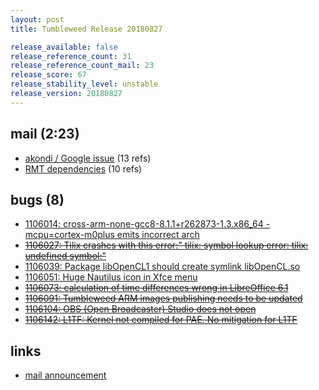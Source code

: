 ```yaml
---
layout: post
title: Tumbleweed Release 20180827

release_available: false
release_reference_count: 31
release_reference_count_mail: 23
release_score: 67
release_stability_level: unstable
release_version: 20180827
---
```


## mail (2:23)

- [akondi / Google issue](https://lists.opensuse.org/opensuse-factory/2018-08/msg00300.html) (13 refs)
- [RMT dependencies](https://lists.opensuse.org/opensuse-factory/2018-08/msg00303.html) (10 refs)

## bugs (8)

<!--more-->

- [1106014: cross-arm-none-gcc8-8.1.1+r262873-1.3.x86_64 -mcpu=cortex-m0plus emits incorrect arch](https://bugzilla.opensuse.org/show_bug.cgi?id=1106014)
- ~~[1106027: Tilix crashes with this error:" tilix: symbol lookup error: tilix: undefined symbol:"](https://bugzilla.opensuse.org/show_bug.cgi?id=1106027)~~
- [1106039: Package libOpenCL1 should create symlink libOpenCL.so](https://bugzilla.opensuse.org/show_bug.cgi?id=1106039)
- [1106051: Huge Nautilus icon in Xfce menu](https://bugzilla.opensuse.org/show_bug.cgi?id=1106051)
- ~~[1106073: calculation of time differences  wrong in LibreOffice 6.1](https://bugzilla.opensuse.org/show_bug.cgi?id=1106073)~~
- ~~[1106091: Tumbleweed ARM images publishing needs to be updated](https://bugzilla.opensuse.org/show_bug.cgi?id=1106091)~~
- ~~[1106104: OBS (Open Broadcaster) Studio does not open](https://bugzilla.opensuse.org/show_bug.cgi?id=1106104)~~
- ~~[1106142: L1TF: Kernel not compiled for PAE. No mitigation for L1TF](https://bugzilla.opensuse.org/show_bug.cgi?id=1106142)~~



## links

- [mail announcement](https://lists.opensuse.org/opensuse-factory/2018-08/msg00295.html)
